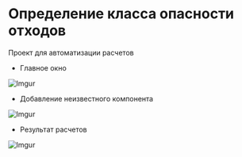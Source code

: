 # Определение класса опасности отходов
Проект для автоматизации расчетов

* Главное окно

![Imgur](https://i.imgur.com/p3s3wLf.png)

* Добавление неизвестного компонента

![Imgur](https://i.imgur.com/inFeE9a.png)

* Результат расчетов

![Imgur](https://i.imgur.com/ukGzXn2.png)
